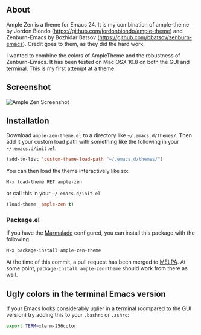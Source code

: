 ## About

Ample Zen is a theme for Emacs 24.  It is my combination of
ample-theme by Jordon Biondo
(https://github.com/jordonbiondo/ample-theme) and Zenburn-Emacs by
Bozhidar Batsov (https://github.com/bbatsov/zenburn-emacs).  Credit
goes to them, as they did the hard work.

I wanted to combine the colors of AmpleTheme and the robustness of
Zenburn-Emacs.  It has been tested on Mac OSX 10.8 on both the GUI and
terminal. This is my first attempt at a theme.

## Screenshot

![Ample Zen Screenshot](https://raw.github.com/mjwall/ample-zen/master/ample-zen.png
 "Ample Zen Screenshot")

## Installation

Download `ample-zen-theme.el` to a directory like
`~/.emacs.d/themes/`. Then add it your custom load path with something
like the following in your `~/.emacs.d/init.el`:

```lisp
(add-to-list 'custom-theme-load-path "~/.emacs.d/themes/")
```
You can then load the theme interactively like so:

`M-x load-theme RET ample-zen`

or call this in your `~/.emacs.d/init.el`

```lisp
(load-theme 'ample-zen t)
```

### Package.el

If you have the [Marmalade](http://marmalade-repo.org) configured, you
can install this package with the following.

```lisp
M-x package-install ample-zen-theme
```

At the time of this commit, a pull request has been merged to
[MELPA](http://melpa.milkbox.net).  At some point, `package-install
ample-zen-theme` should work from there as well.

## Ugly colors in the terminal Emacs version

If your Emacs looks considerably uglier in a terminal (compared to the
GUI version) try adding this to your `.bashrc` or `.zshrc`:

```bash
export TERM=xterm-256color
```
